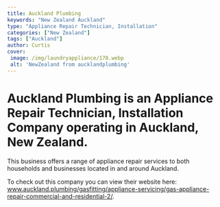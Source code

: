 ```yaml
---
title: Auckland Plumbing
keywords: "New Zealand Auckland"
type: "Appliance Repair Technician, Installation"
categories: ["New Zealand"]
tags: ["Auckland"]
author: Curtis
cover:
 image: /img/laundryappliance/178.webp
 alt: 'NewZealand from aucklandplumbing'
---
```


# Auckland Plumbing is an Appliance Repair Technician, Installation Company operating in Auckland, New Zealand.

This business offers a range of appliance repair services to both households and businesses located in and around Auckland.



To check out this company you can view their website here: www.auckland.plumbing/gasfitting/appliance-servicing/gas-appliance-repair-commercial-and-residential-2/.
